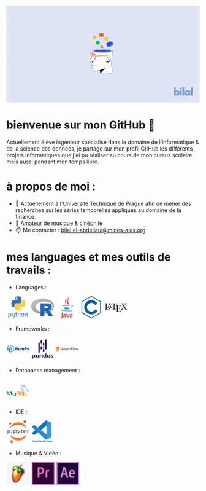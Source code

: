 ![](https://github.com/bil-ela/bil-ela/blob/main/Bilal.gif)

# bienvenue sur mon GitHub 📍

Actuellement élève ingénieur spécialisé dans le domaine de l'informatique & de la science des données, je partage sur mon profil GitHub les différents projets informatiques que j'ai pu réaliser au cours de mon cursus scolaire mais aussi pendant mon temps libre.

# à propos de moi :

- 🔭 Actuellement à l'Université Technique de Prague afin de mener des recherches sur les séries temporelles appliqués au domaine de la finance. 
- 🎵 Amateur de musique & cinéphile
- 📫 Me contacter : bilal.el-abdellaui@mines-ales.org 


# mes languages et mes outils de travails :
* Languages :
 
<img src = 'https://github.com/bil-ela/bil-ela/blob/main/python-original-wordmark.svg' alt ='Python' height='60'> <img src = 'https://github.com/bil-ela/bil-ela/blob/main/r-original.svg' alt = 'R' height='60'> <img src = 'https://github.com/bil-ela/bil-ela/blob/main/java-original-wordmark.svg' alt = 'Java' height='60'> <img src = 'https://github.com/bil-ela/bil-ela/blob/main/c-line.svg' alt = 'C' height='60'> <img src = 'https://github.com/bil-ela/bil-ela/blob/main/latex-original.svg' alt = 'Latex' height='60'>

 
* Frameworks :
 
<img src = 'https://github.com/bil-ela/bil-ela/blob/main/numpy-original-wordmark.svg' alt = 'Numpy' height='60'> <img src = 'https://github.com/bil-ela/bil-ela/blob/main/pandas-original-wordmark.svg' alt = 'Pandas' height='60'> <img src = 'https://github.com/bil-ela/bil-ela/blob/main/tensorflow-original-wordmark.svg' alt = 'Tensorflow' height='60'>

 
* Databases management :

<img src = 'https://github.com/bil-ela/bil-ela/blob/main/mysql-original-wordmark.svg' alt = 'MySQL' height='60'>

 
* IDE :
 
<img src = 'https://github.com/bil-ela/bil-ela/blob/main/jupyter-original-wordmark.svg' alt = 'Jupyter' height='60'> <img src = 'https://github.com/bil-ela/bil-ela/blob/main/vscode-original-wordmark.svg' alt = 'Visual Studio' height='60'>

 
* Musique & Vidéo :
 
 <img src = 'https://github.com/bil-ela/bil-ela/blob/main/fl-studio2.jpeg' alt = 'FL Studio' height='60'> <img src = 'https://github.com/bil-ela/bil-ela/blob/main/premierepro-original.svg' alt = 'Premiere Pro' height='60'> <img src = 'https://github.com/bil-ela/bil-ela/blob/main/aftereffects-original.svg' alt = 'After Effect' height='60'>


